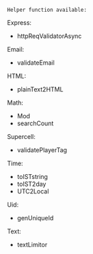 `Helper function available:`

Express:

- httpReqValidatorAsync

Email:

- validateEmail

HTML:

- plainText2HTML

Math:

- Mod
- searchCount

Supercell:

- validatePlayerTag

Time:

- toISTstring
- toIST2day
- UTC2Local

Uid:

- genUniqueId

Text:

- textLimitor
